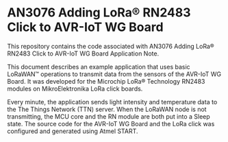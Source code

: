 AN3076 Adding LoRa® RN2483 Click to AVR-IoT WG Board
===

This repository contains the code associated with AN3076 Adding LoRa® RN2483 Click to AVR-IoT WG Board Application Note.

This document describes an example application that uses basic LoRaWAN™ operations to transmit data
from the sensors of the AVR-IoT WG Board. It was developed for the Microchip LoRa® Technology
RN2483 modules on MikroElektronika LoRa click boards.

Every minute, the application sends light intensity and temperature data to the The Things Network (TTN)
server. When the LoRaWAN node is not transmitting, the MCU core and the RN module are both put into
a Sleep state. The source code for the AVR-IoT WG Board and the LoRa click was configured and
generated using Atmel START.
